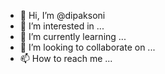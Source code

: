 - 👋 Hi, I’m @dipaksoni
- 👀 I’m interested in ...
- 🌱 I’m currently learning ...
- 💞️ I’m looking to collaborate on ...
- 📫 How to reach me ...

<!---
dipaksoni/dipaksoni is a ✨ special ✨ repository because its `README.md` (this file) appears on your GitHub profile.
You can click the Preview link to take a look at your changes.
--->
